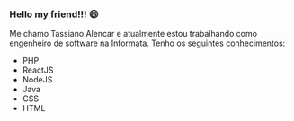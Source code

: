 ### Hello my friend!!! 😄

Me chamo Tassiano Alencar e atualmente estou trabalhando como engenheiro de software na Informata.
Tenho os seguintes conhecimentos:

  - PHP
  - ReactJS
  - NodeJS
  - Java
  - CSS
  - HTML
